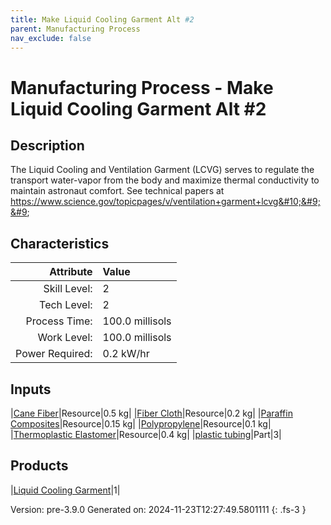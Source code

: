```yaml
---
title: Make Liquid Cooling Garment Alt #2
parent: Manufacturing Process
nav_exclude: false
---
```

# Manufacturing Process - Make Liquid Cooling Garment Alt #2

## Description
 The Liquid Cooling and Ventilation Garment (LCVG) serves to regulate the transport &#10;&#9;&#9;&#9;water-vapor from the body and maximize thermal conductivity to maintain astronaut comfort.&#10;&#9;&#9;&#9;See technical papers at https://www.science.gov/topicpages/v/ventilation+garment+lcvg&#10;&#9;&#9;

## Characteristics

| Attribute      | Value |
|--------:|:------|
|Skill Level:|2|
|Tech Level:|2|
|Process Time:|100.0 millisols|
|Work Level:|100.0 millisols|
|Power Required:|0.2 kW/hr|

## Inputs

|[Cane Fiber](../resource/cane-fiber.html)|Resource|0.5 kg|
|[Fiber Cloth](../resource/fiber-cloth.html)|Resource|0.2 kg|
|[Paraffin Composites](../resource/paraffin-composites.html)|Resource|0.15 kg|
|[Polypropylene](../resource/polypropylene.html)|Resource|0.1 kg|
|[Thermoplastic Elastomer](../resource/thermoplastic-elastomer.html)|Resource|0.4 kg|
|[plastic tubing](../part/plastic-tubing.html)|Part|3|

## Products

|[Liquid Cooling Garment](../part/liquid-cooling-garment.html)|1|


Version: pre-3.9.0 Generated on: 2024-11-23T12:27:49.5801111
{: .fs-3 }

